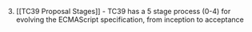 3. [[TC39 Proposal Stages]] - TC39 has a 5 stage process (0-4) for evolving the ECMAScript specification, from inception to acceptance